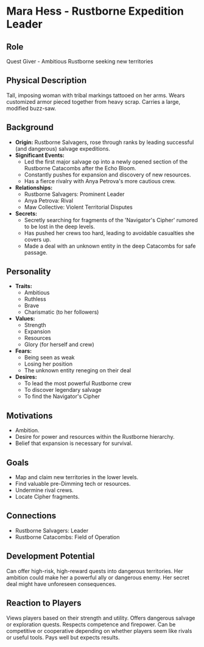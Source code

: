 # Mara Hess - Rustborne Expedition Leader

## Role
Quest Giver - Ambitious Rustborne seeking new territories

## Physical Description
Tall, imposing woman with tribal markings tattooed on her arms. Wears customized armor pieced together from heavy scrap. Carries a large, modified buzz-saw.

## Background
- **Origin:** Rustborne Salvagers, rose through ranks by leading successful (and dangerous) salvage expeditions.
- **Significant Events:**
  - Led the first major salvage op into a newly opened section of the Rustborne Catacombs after the Echo Bloom.
  - Constantly pushes for expansion and discovery of new resources.
  - Has a fierce rivalry with Anya Petrova's more cautious crew.
- **Relationships:**
  - Rustborne Salvagers: Prominent Leader
  - Anya Petrova: Rival
  - Maw Collective: Violent Territorial Disputes
- **Secrets:**
  - Secretly searching for fragments of the 'Navigator's Cipher' rumored to be lost in the deep levels.
  - Has pushed her crews too hard, leading to avoidable casualties she covers up.
  - Made a deal with an unknown entity in the deep Catacombs for safe passage.

## Personality
- **Traits:**
  - Ambitious
  - Ruthless
  - Brave
  - Charismatic (to her followers)
- **Values:**
  - Strength
  - Expansion
  - Resources
  - Glory (for herself and crew)
- **Fears:**
  - Being seen as weak
  - Losing her position
  - The unknown entity reneging on their deal
- **Desires:**
  - To lead the most powerful Rustborne crew
  - To discover legendary salvage
  - To find the Navigator's Cipher

## Motivations
- Ambition.
- Desire for power and resources within the Rustborne hierarchy.
- Belief that expansion is necessary for survival.

## Goals
- Map and claim new territories in the lower levels.
- Find valuable pre-Dimming tech or resources.
- Undermine rival crews.
- Locate Cipher fragments.

## Connections
- Rustborne Salvagers: Leader
- Rustborne Catacombs: Field of Operation

## Development Potential
Can offer high-risk, high-reward quests into dangerous territories. Her ambition could make her a powerful ally or dangerous enemy. Her secret deal might have unforeseen consequences.

## Reaction to Players
Views players based on their strength and utility. Offers dangerous salvage or exploration quests. Respects competence and firepower. Can be competitive or cooperative depending on whether players seem like rivals or useful tools. Pays well but expects results.
